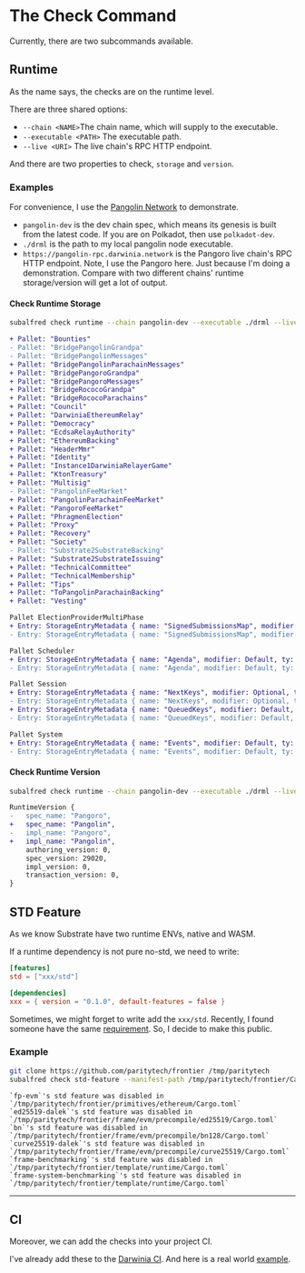 # The Check Command
Currently, there are two subcommands available.

## Runtime
As the name says, the checks are on the runtime level.

There are three shared options:
- `--chain <NAME>`The chain name, which will supply to the executable.
- `--executable <PATH>` The executable path.
- `--live <URI>` The live chain's RPC HTTP endpoint.

And there are two properties to check, `storage` and `version`.

### Examples
For convenience, I use the [Pangolin Network](https://github.com/darwinia-network/darwinia-common) to demonstrate.
- `pangolin-dev` is the dev chain spec, which means its genesis is built from the latest code.
If you are on Polkadot, then use `polkadot-dev`.
- `./drml` is the path to my local pangolin node executable.
- `https://pangolin-rpc.darwinia.network` is the Pangoro live chain's RPC HTTP endpoint. Note, I use the Pangoro here. Just because I'm doing a demonstration. Compare with two different chains' runtime storage/version will get a lot of output.

#### Check Runtime Storage
```sh
subalfred check runtime --chain pangolin-dev --executable ./drml --live https://pangoro-rpc.darwinia.network --property storage
```
```diff
+ Pallet: "Bounties"
- Pallet: "BridgePangolinGrandpa"
- Pallet: "BridgePangolinMessages"
+ Pallet: "BridgePangolinParachainMessages"
+ Pallet: "BridgePangoroGrandpa"
+ Pallet: "BridgePangoroMessages"
+ Pallet: "BridgeRococoGrandpa"
+ Pallet: "BridgeRococoParachains"
+ Pallet: "Council"
+ Pallet: "DarwiniaEthereumRelay"
+ Pallet: "Democracy"
+ Pallet: "EcdsaRelayAuthority"
+ Pallet: "EthereumBacking"
+ Pallet: "HeaderMmr"
+ Pallet: "Identity"
+ Pallet: "Instance1DarwiniaRelayerGame"
+ Pallet: "KtonTreasury"
+ Pallet: "Multisig"
- Pallet: "PangolinFeeMarket"
+ Pallet: "PangolinParachainFeeMarket"
+ Pallet: "PangoroFeeMarket"
+ Pallet: "PhragmenElection"
+ Pallet: "Proxy"
+ Pallet: "Recovery"
+ Pallet: "Society"
- Pallet: "Substrate2SubstrateBacking"
+ Pallet: "Substrate2SubstrateIssuing"
+ Pallet: "TechnicalCommittee"
+ Pallet: "TechnicalMembership"
+ Pallet: "Tips"
+ Pallet: "ToPangolinParachainBacking"
+ Pallet: "Vesting"

Pallet ElectionProviderMultiPhase
+ Entry: StorageEntryMetadata { name: "SignedSubmissionsMap", modifier: Default, ty: Map { hashers: [Twox64Concat], key: UntrackedSymbol { id: 4, marker: PhantomData }, value: UntrackedSymbol { id: 227, marker: PhantomData } }, default: [0, 0, 0, 0, 0, 0, 0, 0, 0, 0, 0, 0, 0, 0, 0, 0, 0, 0, 0, 0, 0, 0, 0, 0, 0, 0, 0, 0, 0, 0, 0, 0, 0, 0, 0, 0, 0, 0, 0, 0, 0, 0, 0, 0, 0, 0, 0, 0, 0, 0, 0, 0, 0, 0, 0, 0, 0, 0, 0, 0, 0, 0, 0, 0, 0, 0, 0, 0, 0, 0, 0, 0, 0, 0, 0, 0, 0, 0, 0, 0, 0, 0, 0, 0, 0, 0, 0, 0, 0, 0, 0, 0, 0, 0, 0, 0, 0, 0, 0, 0, 0, 0, 0, 0, 0, 0, 0, 0, 0, 0, 0, 0, 0, 0, 0, 0, 0, 0, 0, 0, 1, 0, 0, 0, 0, 0, 0, 0, 0, 0, 0, 0, 0, 0, 0, 0, 0, 0, 0, 0], docs: [" Unchecked, signed solutions.", "", " Together with `SubmissionIndices`, this stores a bounded set of `SignedSubmissions` while", " allowing us to keep only a single one in memory at a time.", "", " Twox note: the key of the map is an auto-incrementing index which users cannot inspect or", " affect; we shouldn't need a cryptographically secure hasher."] }
- Entry: StorageEntryMetadata { name: "SignedSubmissionsMap", modifier: Default, ty: Map { hashers: [Twox64Concat], key: UntrackedSymbol { id: 4, marker: PhantomData }, value: UntrackedSymbol { id: 186, marker: PhantomData } }, default: [0, 0, 0, 0, 0, 0, 0, 0, 0, 0, 0, 0, 0, 0, 0, 0, 0, 0, 0, 0, 0, 0, 0, 0, 0, 0, 0, 0, 0, 0, 0, 0, 0, 0, 0, 0, 0, 0, 0, 0, 0, 0, 0, 0, 0, 0, 0, 0, 0, 0, 0, 0, 0, 0, 0, 0, 0, 0, 0, 0, 0, 0, 0, 0, 0, 0, 0, 0, 0, 0, 0, 0, 0, 0, 0, 0, 0, 0, 0, 0, 0, 0, 0, 0, 0, 0, 0, 0, 0, 0, 0, 0, 0, 0, 0, 0, 0, 0, 0, 0, 0, 0, 0, 0, 0, 0, 0, 0, 0, 0, 0, 0, 1, 0, 0, 0, 0, 0, 0, 0, 0, 0, 0, 0, 0, 0, 0, 0, 0, 0, 0, 0], docs: [" Unchecked, signed solutions.", "", " Together with `SubmissionIndices`, this stores a bounded set of `SignedSubmissions` while", " allowing us to keep only a single one in memory at a time.", "", " Twox note: the key of the map is an auto-incrementing index which users cannot inspect or", " affect; we shouldn't need a cryptographically secure hasher."] }

Pallet Scheduler
+ Entry: StorageEntryMetadata { name: "Agenda", modifier: Default, ty: Map { hashers: [Twox64Concat], key: UntrackedSymbol { id: 4, marker: PhantomData }, value: UntrackedSymbol { id: 609, marker: PhantomData } }, default: [0], docs: [" Items to be executed, indexed by the block number that they should be executed on."] }
- Entry: StorageEntryMetadata { name: "Agenda", modifier: Default, ty: Map { hashers: [Twox64Concat], key: UntrackedSymbol { id: 4, marker: PhantomData }, value: UntrackedSymbol { id: 378, marker: PhantomData } }, default: [0], docs: [" Items to be executed, indexed by the block number that they should be executed on."] }

Pallet Session
+ Entry: StorageEntryMetadata { name: "NextKeys", modifier: Optional, ty: Map { hashers: [Twox64Concat], key: UntrackedSymbol { id: 0, marker: PhantomData }, value: UntrackedSymbol { id: 347, marker: PhantomData } }, default: [0], docs: [" The next session keys for a validator."] }
- Entry: StorageEntryMetadata { name: "NextKeys", modifier: Optional, ty: Map { hashers: [Twox64Concat], key: UntrackedSymbol { id: 0, marker: PhantomData }, value: UntrackedSymbol { id: 282, marker: PhantomData } }, default: [0], docs: [" The next session keys for a validator."] }
+ Entry: StorageEntryMetadata { name: "QueuedKeys", modifier: Default, ty: Plain(UntrackedSymbol { id: 345, marker: PhantomData }), default: [0], docs: [" The queued keys for the next session. When the next session begins, these keys", " will be used to determine the validator's session keys."] }
- Entry: StorageEntryMetadata { name: "QueuedKeys", modifier: Default, ty: Plain(UntrackedSymbol { id: 280, marker: PhantomData }), default: [0], docs: [" The queued keys for the next session. When the next session begins, these keys", " will be used to determine the validator's session keys."] }

Pallet System
+ Entry: StorageEntryMetadata { name: "Events", modifier: Default, ty: Plain(UntrackedSymbol { id: 15, marker: PhantomData }), default: [0], docs: [" Events deposited for the current block.", "", " NOTE: This storage item is explicitly unbounded since it is never intended to be read", " from within the runtime."] }
- Entry: StorageEntryMetadata { name: "Events", modifier: Default, ty: Plain(UntrackedSymbol { id: 15, marker: PhantomData }), default: [0], docs: [" Events deposited for the current block.", "", " NOTE: This storage item is explicitly unbounded since it is never intended to be read", " from within the runtime."] }
```

#### Check Runtime Version
```sh
subalfred check runtime --chain pangolin-dev --executable ./drml --live https://pangoro-rpc.darwinia.network --property version
```
```diff
RuntimeVersion {
-   spec_name: "Pangoro",
+   spec_name: "Pangolin",
-   impl_name: "Pangoro",
+   impl_name: "Pangolin",
    authoring_version: 0,
    spec_version: 29020,
    impl_version: 0,
    transaction_version: 0,
}
```

## STD Feature
As we know Substrate have two runtime ENVs, native and WASM.

If a runtime dependency is not pure no-std, we need to write:
```toml
[features]
std = ["xxx/std"]

[dependencies]
xxx = { version = "0.1.0", default-features = false }
```

Sometimes, we might forget to write add the `xxx/std`.
Recently, I found someone have the same [requirement](https://github.com/paritytech/substrate/pull/11715).
So, I decide to make this public.

### Example
```sh
git clone https://github.com/paritytech/frontier /tmp/paritytech
subalfred check std-feature --manifest-path /tmp/paritytech/frontier/Cargo.toml
```
```
`fp-evm`'s std feature was disabled in `/tmp/paritytech/frontier/primitives/ethereum/Cargo.toml`
`ed25519-dalek`'s std feature was disabled in `/tmp/paritytech/frontier/frame/evm/precompile/ed25519/Cargo.toml`
`bn`'s std feature was disabled in `/tmp/paritytech/frontier/frame/evm/precompile/bn128/Cargo.toml`
`curve25519-dalek`'s std feature was disabled in `/tmp/paritytech/frontier/frame/evm/precompile/curve25519/Cargo.toml`
`frame-benchmarking`'s std feature was disabled in `/tmp/paritytech/frontier/template/runtime/Cargo.toml`
`frame-system-benchmarking`'s std feature was disabled in `/tmp/paritytech/frontier/template/runtime/Cargo.toml`
```

---

## CI
Moreover, we can add the checks into your project CI.

I've already add these to the [Darwinia CI](https://github.com/darwinia-network/darwinia/blob/v0.12.3/.github/workflows/ci.yml).
And here is a real world [example](https://github.com/darwinia-network/darwinia/pull/940#issuecomment-1226917895).
